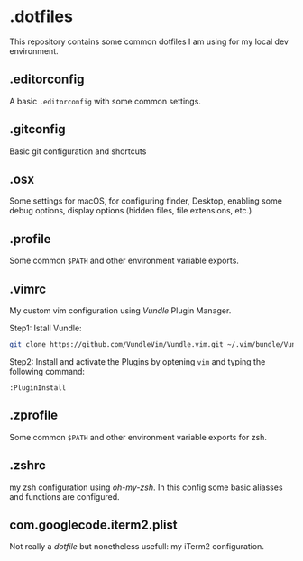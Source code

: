 # .dotfiles

This repository contains some common dotfiles I am using for my local dev environment.

## .editorconfig

A basic `.editorconfig` with some common settings.

## .gitconfig

Basic git configuration and shortcuts

## .osx

Some settings for macOS, for configuring finder, Desktop, enabling some debug options, display options (hidden files, file extensions, etc.)

## .profile

Some common `$PATH` and other environment variable exports.

## .vimrc

My custom vim configuration using _Vundle_ Plugin Manager.

Step1: Istall Vundle:

```bash
git clone https://github.com/VundleVim/Vundle.vim.git ~/.vim/bundle/Vundle.vim
```

Step2: Install and activate the Plugins by optening `vim` and typing the following command:

```vim
:PluginInstall
```

## .zprofile

Some common `$PATH` and other environment variable exports for zsh.

## .zshrc

my zsh configuration using _oh-my-zsh_. In this config some basic aliasses and functions are configured.

## com.googlecode.iterm2.plist

Not really a _dotfile_ but nonetheless usefull: my iTerm2 configuration.
